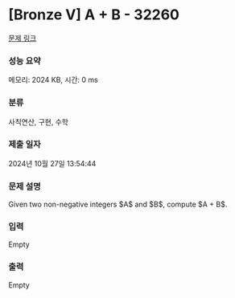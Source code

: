 # [Bronze V] A + B - 32260 

[문제 링크](https://www.acmicpc.net/problem/32260) 

### 성능 요약

메모리: 2024 KB, 시간: 0 ms

### 분류

사칙연산, 구현, 수학

### 제출 일자

2024년 10월 27일 13:54:44

### 문제 설명

<p>Given two non-negative integers $A$ and $B$, compute $A + B$.</p>

### 입력 

 Empty

### 출력 

 Empty

